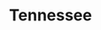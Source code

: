 ---
title: "Tennessee"
hashtag: tennessee
borders:
  - Alabama
  - Arkansas
  - Georgia
  - Kentucky
  - Mississippi
  - Missouri
  - North Carolina
  - Virginia
subdivision-of:
  - United States
tags:
  - State
  - United States
---
